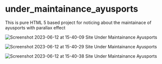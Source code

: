 # under_maintainance_ayusports
This is pure HTML 5 based project for noticing about the maintainace of ayusports with parallax effect

![Screenshot 2023-06-12 at 15-40-09 Site Under Maintainance Ayusports](https://github.com/MohdRash/under_maintainance_ayusports/assets/87312799/8c4a31d9-9eaf-4363-bc02-50f57157bba8)

![Screenshot 2023-06-12 at 15-40-29 Site Under Maintainance Ayusports](https://github.com/MohdRash/under_maintainance_ayusports/assets/87312799/259a0811-0cfe-4a7d-9b00-9586cf324e8f)

![Screenshot 2023-06-12 at 15-40-38 Site Under Maintainance Ayusports](https://github.com/MohdRash/under_maintainance_ayusports/assets/87312799/1b571cae-0ad0-47b5-8b92-393da3736348)


